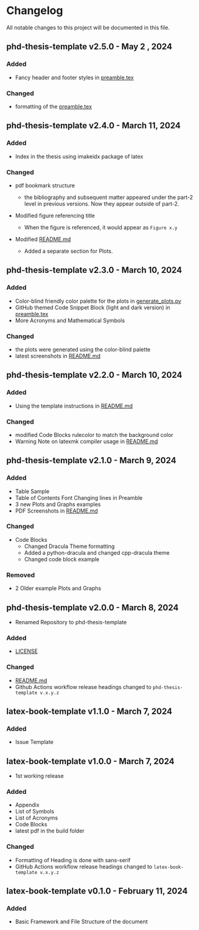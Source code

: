 # Changelog

All notable changes to this project will be documented in this file.

## phd-thesis-template v2.5.0 - May 2 , 2024

### Added

- Fancy header and footer styles in [preamble.tex](src/contents/latex_doc_preamble/preamble.tex)

### Changed

- formatting of the [preamble.tex](src/contents/latex_doc_preamble/preamble.tex)

## phd-thesis-template v2.4.0 - March 11, 2024

### Added

- Index in the thesis using imakeidx package of latex

### Changed

- pdf bookmark structure

  - the bibliography and subsequent matter appeared under the part-2 level in previous versions. Now they appear outside of part-2.

- Modified figure referencing title

  - When the figure is referenced, it would appear as `Figure x.y`

- Modified [README.md](README.md)

  - Added a separate section for Plots.

## phd-thesis-template v2.3.0 - March 10, 2024

### Added

- Color-blind friendly color palette for the plots in [generate_plots.py](src/generate_plots.py)
- GitHub themed Code Snippet Block (light and dark version) in [preamble.tex](src/contents/latex_doc_preamble/preamble.tex)
- More Acronyms and Mathematical Symbols

### Changed

- the plots were generated using the color-blind palette
- latest screenshots in [README.md](README.md)

## phd-thesis-template v2.2.0 - March 10, 2024

### Added

- Using the template instructions in [README.md](README.md)

### Changed

- modified Code Blocks rulecolor to match the background color
- Warning Note on latexmk compiler usage in [README.md](README.md)

## phd-thesis-template v2.1.0 - March 9, 2024

### Added

- Table Sample
- Table of Contents Font Changing lines in Preamble
- 3 new Plots and Graphs examples
- PDF Screenshots in [README.md](README.md)

### Changed

- Code Blocks
  - Changed Dracula Theme formatting
  - Added a python-dracula and changed cpp-dracula theme
  - Changed code block example

### Removed

- 2 Older example Plots and Graphs

## phd-thesis-template v2.0.0 - March 8, 2024

- Renamed Repository to phd-thesis-template

### Added

- [LICENSE](LICENSE)

### Changed

- [README.md](README.md)
- Github Actions workflow release headings changed to `phd-thesis-template v.x.y.z`

## latex-book-template v1.1.0 - March 7, 2024

### Added

- Issue Template

## latex-book-template v1.0.0 - March 7, 2024

- 1st working release

### Added

- Appendix
- List of Symbols
- List of Acronyms
- Code Blocks
- latest pdf in the build folder

### Changed

- Formatting of Heading is done with sans-serif
- GitHub Actions workflow release headings changed to `latex-book-template v.x.y.z`

## latex-book-template v0.1.0 - February 11, 2024

### Added

- Basic Framework and File Structure of the document
